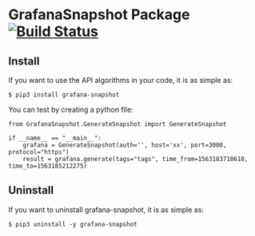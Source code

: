 # GrafanaSnapshot Package [![Build Status](https://travis-ci.com/ohmrefresh/GrafanaSnapshot.svg?branch=master)](https://travis-ci.com/ohmrefresh/GrafanaSnapshot)


## Install
If you want to use the API algorithms in your code, it is as simple as:

    $ pip3 install grafana-snapshot

You can test by creating a python file:

```python3
from GrafanaSnapshot.GenerateSnapshot import GenerateSnapshot

if __name__ == "__main__":
    grafana = GenerateSnapshot(auth='', host='xx', port=3000, protocol="https")
    result = grafana.generate(tags="tags", time_from=1563183710618, time_to=1563185212275)
```



## Uninstall
If you want to uninstall grafana-snapshot, it is as simple as:

    $ pip3 uninstall -y grafana-snapshot
